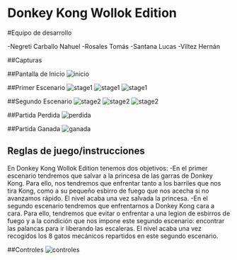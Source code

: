 # Donkey Kong Wollok Edition

#Equipo de desarrollo

-Negreti Carballo Nahuel
-Rosales Tomás
-Santana Lucas
-Viltez Hernán


##Capturas

##Pantalla de Inicio
![inicio](screenshots/pantallaInicio-0.png)

##Primer Escenario
![stage1](screenshots/inicioStage1.png)
![stage1](screenshots/stage11.png.png)
![stage1](screenshots/stage12.png)

##Segundo Escenario
![stage2](screenshots/inicioStage2.png)
![stage2](screenshots/stage21.png.png)
![stage2](screenshots/stage22.png)

##Partida Perdida
![perdida](screenshots/gameOver-0.png)

##Partida Ganada
![ganada](screenshots/youWin.png)

## Reglas de juego/instrucciones

En Donkey Kong Wollok Edition tenemos dos objetivos:
-En el primer escenario tendremos que salvar a la princesa de las garras de Donkey Kong. Para ello, nos tendremos que enfrentar
tanto a los barriles que nos tira Kong, como a su pequeño esbirro de fuego que nos acecha si no avanzamos rápido. El nivel acaba una vez salvada la princesa.
-En el segundo escenario tendremos que enfrentarnos a Donkey Kong cara a cara. Para ello, tendremos que evitar o enfrentar a una legion de esbirros de fuego y a la condición que nos impone este segundo escenario: encontrar las palancas para ir liberando las escaleras. El nivel acaba una vez recogidos los 8 gatos mecánicos repartidos en este segundo escenario.

##Controles
![controles](screenshots/controles-0.png)
